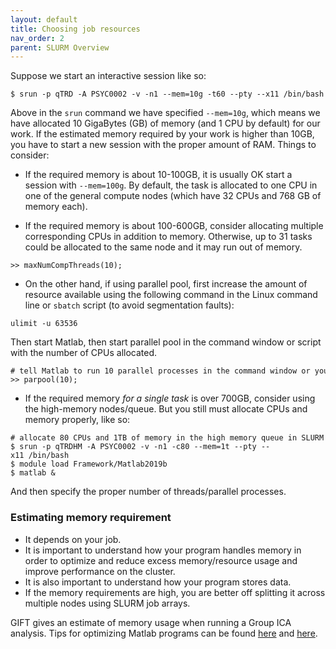 ```yaml
---
layout: default
title: Choosing job resources
nav_order: 2
parent: SLURM Overview
---
```

Suppose we start an interactive session like so:

`$ srun -p qTRD -A PSYC0002 -v -n1 --mem=10g -t60 --pty --x11 /bin/bash`

Above in the `srun` command we have specified `--mem=10g`, which means
we have allocated 10 GigaBytes (GB) of memory (and 1 CPU by default) for
our work. If the estimated memory required by your work is higher than
10GB, you have to start a new session with the proper amount of RAM.
Things to consider:

-   If the required memory is about 10-100GB, it is usually OK start a
    session with `--mem=100g`. By default, the task is allocated to one
    CPU in one of the general compute nodes (which have 32 CPUs and 768
    GB of memory each).

<!-- -->

-   If the required memory is about 100-600GB, consider allocating
    multiple corresponding CPUs in addition to memory. Otherwise, up to
    31 tasks could be allocated to the same node and it may run out of
    memory.

`>> maxNumCompThreads(10);`

-   On the other hand, if using parallel pool, first increase the amount
    of resource available using the following command in the Linux
    command line or `sbatch` script (to avoid segmentation faults):

`ulimit -u 63536`

Then start Matlab, then start
parallel pool in the command window or script with the number of CPUs
allocated.

```
# tell Matlab to run 10 parallel processes in the command window or your script
>> parpool(10);
```

-   If the required memory *for a single task* is over 700GB, consider
    using the high-memory nodes/queue. But you still must allocate CPUs
    and memory properly, like so:

```
# allocate 80 CPUs and 1TB of memory in the high memory queue in SLURM
$ srun -p qTRDHM -A PSYC0002 -v -n1 -c80 --mem=1t --pty --x11 /bin/bash 
$ module load Framework/Matlab2019b
$ matlab &
```

And then specify the proper number of threads/parallel processes.

### Estimating memory requirement

-   It depends on your job.
-   It is important to understand how your program handles memory in
    order to optimize and reduce excess memory/resource usage and
    improve performance on the cluster.
-   It is also important to understand how your program stores data.
-   If the memory requirements are high, you are better off splitting it
    across multiple nodes using SLURM job arrays.

GIFT gives an estimate of memory usage when running a Group ICA
analysis. Tips for optimizing Matlab programs can be found
[here](https://www.mathworks.com/help/matlab/matlab_prog/strategies-for-efficient-use-of-memory.html)
and
[here](https://www.mathworks.com/help/matlab/performance-and-memory.html?s_tid=CRUX_lftnav).